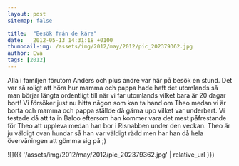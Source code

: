 ```yaml
---
layout: post
sitemap: false

title:  "Besök från de kära"
date:   2012-05-13 14:31:18 +0100
thumbnail-img: /assets/img/2012/may/2012/pic_202379362.jpg
author: Eva
tags: [2012]
---
```


Alla i familjen förutom Anders och plus andre var här på besök en stund. Det var så roligt att höra hur mamma och pappa hade haft det utomlands så man börjar längta ordentligt till när vi far utomlands vilket bara är 20 dagar bort! Vi försöker just nu hitta någon som kan ta hand om Theo medan vi är borta och mamma och pappa ställde då gärna upp vilket var underbart. Vi testade då att ta in Baloo eftersom han kommer vara det mest påfrestande för Theo att uppleva medan han bor i Risnabben under den veckan. Theo är ju väldigt ovan hundar så han var väldigt rädd men har han då hela övervåningen att gömma sig på ;)

![]({{ '/assets/img/2012/may/2012/pic_202379362.jpg'  | relative_url }})

